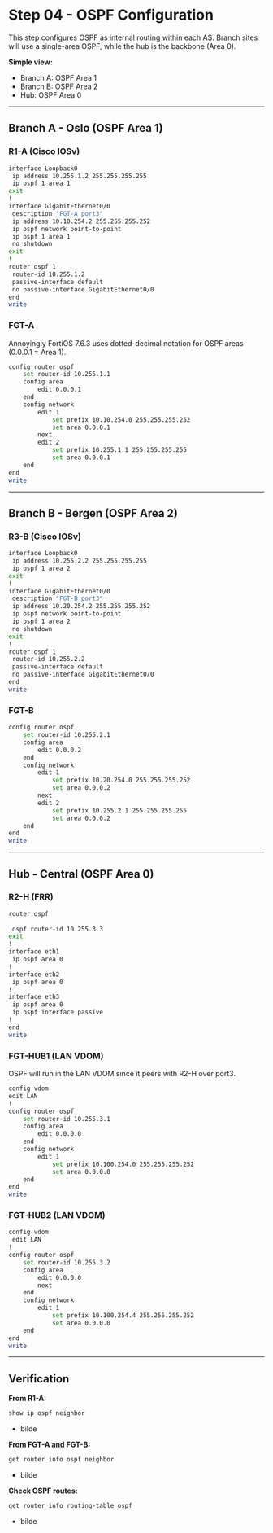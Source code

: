 # Step 04 - OSPF Configuration

This step configures OSPF as internal routing within each AS. Branch sites will use a single-area OSPF, while the hub is the backbone (Area 0).

**Simple view:**
- Branch A: OSPF Area 1
- Branch B: OSPF Area 2
- Hub: OSPF Area 0

---

## Branch A - Oslo (OSPF Area 1)

### R1-A (Cisco IOSv)
```bash
interface Loopback0
 ip address 10.255.1.2 255.255.255.255
 ip ospf 1 area 1
exit
!
interface GigabitEthernet0/0
 description "FGT-A port3"
 ip address 10.10.254.2 255.255.255.252
 ip ospf network point-to-point
 ip ospf 1 area 1
 no shutdown
exit
!
router ospf 1
 router-id 10.255.1.2
 passive-interface default
 no passive-interface GigabitEthernet0/0
end 
write
```

### FGT-A

Annoyingly FortiOS 7.6.3 uses dotted-decimal notation for OSPF areas (0.0.0.1 = Area 1).

```bash
config router ospf
    set router-id 10.255.1.1
    config area
        edit 0.0.0.1
    end
    config network
        edit 1
            set prefix 10.10.254.0 255.255.255.252
            set area 0.0.0.1
        next
        edit 2
            set prefix 10.255.1.1 255.255.255.255
            set area 0.0.0.1
    end
end
write
```

---

## Branch B - Bergen (OSPF Area 2)

### R3-B (Cisco IOSv)
```bash
interface Loopback0
 ip address 10.255.2.2 255.255.255.255
 ip ospf 1 area 2
exit
!
interface GigabitEthernet0/0
 description "FGT-B port3"
 ip address 10.20.254.2 255.255.255.252
 ip ospf network point-to-point
 ip ospf 1 area 2
 no shutdown
exit
!
router ospf 1
 router-id 10.255.2.2
 passive-interface default
 no passive-interface GigabitEthernet0/0
end
write
```

### FGT-B
```bash
config router ospf
    set router-id 10.255.2.1
    config area
        edit 0.0.0.2
    end
    config network
        edit 1
            set prefix 10.20.254.0 255.255.255.252
            set area 0.0.0.2
        next
        edit 2
            set prefix 10.255.2.1 255.255.255.255
            set area 0.0.0.2
    end
end
write
```

---

## Hub - Central (OSPF Area 0)

### R2-H (FRR)
```bash
router ospf
 
 ospf router-id 10.255.3.3
exit
!
interface eth1
 ip ospf area 0
!
interface eth2
 ip ospf area 0
!
interface eth3
 ip ospf area 0
 ip ospf interface passive
!
end
write
```

### FGT-HUB1 (LAN VDOM)

OSPF will run in the LAN VDOM since it peers with R2-H over port3.

```bash
config vdom
edit LAN
!
config router ospf
    set router-id 10.255.3.1
    config area
        edit 0.0.0.0
    end
    config network
        edit 1
            set prefix 10.100.254.0 255.255.255.252
            set area 0.0.0.0
    end
end
write
```

### FGT-HUB2 (LAN VDOM)
```bash
config vdom
 edit LAN
!
config router ospf
    set router-id 10.255.3.2
    config area
        edit 0.0.0.0
        next
    end
    config network
        edit 1
            set prefix 10.100.254.4 255.255.255.252
            set area 0.0.0.0
    end
end
write
```

---

## Verification

**From R1-A:**
```bash
show ip ospf neighbor
```

* bilde

**From FGT-A and FGT-B:**
```bash
get router info ospf neighbor
```

* bilde

**Check OSPF routes:**
```bash
get router info routing-table ospf
```

* bilde